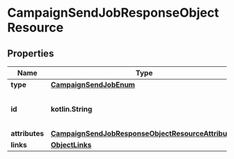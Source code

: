 
# CampaignSendJobResponseObjectResource

## Properties
| Name | Type | Description | Notes |
| ------------ | ------------- | ------------- | ------------- |
| **type** | [**CampaignSendJobEnum**](CampaignSendJobEnum.md) |  |  |
| **id** | **kotlin.String** | The ID of the campaign to send |  |
| **attributes** | [**CampaignSendJobResponseObjectResourceAttributes**](CampaignSendJobResponseObjectResourceAttributes.md) |  |  |
| **links** | [**ObjectLinks**](ObjectLinks.md) |  |  |



